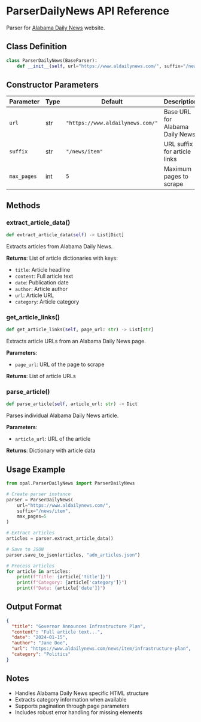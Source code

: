 # ParserDailyNews API Reference

Parser for [Alabama Daily News](https://www.aldailynews.com/) website.

## Class Definition

```python
class ParserDailyNews(BaseParser):
    def __init__(self, url="https://www.aldailynews.com/", suffix="/news/item", max_pages=5)
```

## Constructor Parameters

| Parameter | Type | Default | Description |
|-----------|------|---------|-------------|
| `url` | str | `"https://www.aldailynews.com/"` | Base URL for Alabama Daily News |
| `suffix` | str | `"/news/item"` | URL suffix for article links |
| `max_pages` | int | `5` | Maximum pages to scrape |

## Methods

### extract_article_data()
```python
def extract_article_data(self) -> List[Dict]
```
Extracts articles from Alabama Daily News.

**Returns**: List of article dictionaries with keys:
- `title`: Article headline
- `content`: Full article text
- `date`: Publication date
- `author`: Article author
- `url`: Article URL
- `category`: Article category

### get_article_links()
```python
def get_article_links(self, page_url: str) -> List[str]
```
Extracts article URLs from an Alabama Daily News page.

**Parameters**:
- `page_url`: URL of the page to scrape

**Returns**: List of article URLs

### parse_article()
```python
def parse_article(self, article_url: str) -> Dict
```
Parses individual Alabama Daily News article.

**Parameters**:
- `article_url`: URL of the article

**Returns**: Dictionary with article data

## Usage Example

```python
from opal.ParserDailyNews import ParserDailyNews

# Create parser instance
parser = ParserDailyNews(
    url="https://www.aldailynews.com/",
    suffix="/news/item",
    max_pages=5
)

# Extract articles
articles = parser.extract_article_data()

# Save to JSON
parser.save_to_json(articles, "adn_articles.json")

# Process articles
for article in articles:
    print(f"Title: {article['title']}")
    print(f"Category: {article['category']}")
    print(f"Date: {article['date']}")
```

## Output Format

```json
{
  "title": "Governor Announces Infrastructure Plan",
  "content": "Full article text...",
  "date": "2024-01-15",
  "author": "Jane Doe",
  "url": "https://www.aldailynews.com/news/item/infrastructure-plan",
  "category": "Politics"
}
```

## Notes

- Handles Alabama Daily News specific HTML structure
- Extracts category information when available
- Supports pagination through page parameters
- Includes robust error handling for missing elements